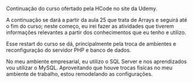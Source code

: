Continuação do curso ofertado pela HCode no site da Udemy.

A continuação se dará a partir da aula 25 que trata de Arrays e seguirá até o fim do curso; neste começo, eu irei fazer as atividades que tiverem informações relevantes a partir dos conhecimentos que eu tenho e utilizo.

Esse restart do curso se dá, principalmente pela troca de ambientes e reconfiguração do servidor PHP e banco de dados.

No meu ambiente empresarial, eu utilizo o SQL Server e nos aprendizados vou utilizar o MySQL.
Aproveitando que houve trocas fisícas no meu ambiente de trabalho, estou remodelando as configurações.